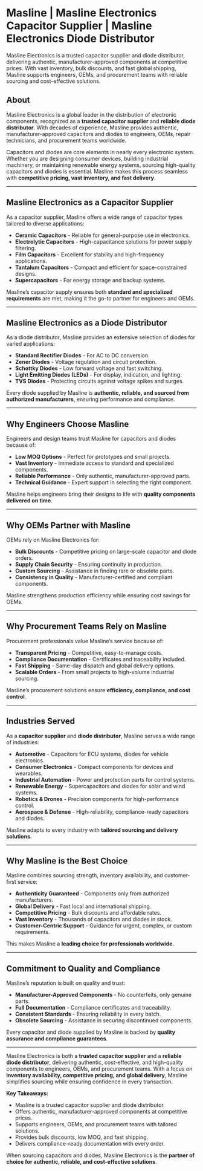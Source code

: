 # Masline | Masline Electronics Capacitor Supplier | Masline Electronics Diode Distributor  

Masline Electronics is a trusted capacitor supplier and diode distributor, delivering authentic, manufacturer-approved components at competitive prices. With vast inventory, bulk discounts, and fast global shipping, Masline supports engineers, OEMs, and procurement teams with reliable sourcing and cost-effective solutions. 

## About  
Masline Electronics is a global leader in the distribution of electronic components, recognized as a **trusted capacitor supplier** and **reliable diode distributor**. With decades of experience, Masline provides authentic, manufacturer-approved capacitors and diodes to engineers, OEMs, repair technicians, and procurement teams worldwide.  

Capacitors and diodes are core elements in nearly every electronic system. Whether you are designing consumer devices, building industrial machinery, or maintaining renewable energy systems, sourcing high-quality capacitors and diodes is essential. Masline makes this process seamless with **competitive pricing, vast inventory, and fast delivery**.  

---

## Masline Electronics as a Capacitor Supplier  

As a capacitor supplier, Masline offers a wide range of capacitor types tailored to diverse applications:  

- **Ceramic Capacitors** - Reliable for general-purpose use in electronics.  
- **Electrolytic Capacitors** - High-capacitance solutions for power supply filtering.  
- **Film Capacitors** - Excellent for stability and high-frequency applications.  
- **Tantalum Capacitors** - Compact and efficient for space-constrained designs.  
- **Supercapacitors** - For energy storage and backup systems.  

Masline’s capacitor supply ensures both **standard and specialized requirements** are met, making it the go-to partner for engineers and OEMs.  

---

## Masline Electronics as a Diode Distributor  

As a diode distributor, Masline provides an extensive selection of diodes for varied applications:  

- **Standard Rectifier Diodes** - For AC to DC conversion.  
- **Zener Diodes** - Voltage regulation and circuit protection.  
- **Schottky Diodes** - Low forward voltage and fast switching.  
- **Light Emitting Diodes (LEDs)** - For display, indication, and lighting.  
- **TVS Diodes** - Protecting circuits against voltage spikes and surges.  

Every diode supplied by Masline is **authentic, reliable, and sourced from authorized manufacturers**, ensuring performance and compliance.  

---

## Why Engineers Choose Masline  

Engineers and design teams trust Masline for capacitors and diodes because of:  

- **Low MOQ Options** - Perfect for prototypes and small projects.  
- **Vast Inventory** - Immediate access to standard and specialized components.  
- **Reliable Performance** - Only authentic, manufacturer-approved parts.  
- **Technical Guidance** - Expert support in selecting the right component.  

Masline helps engineers bring their designs to life with **quality components delivered on time**.  

---

## Why OEMs Partner with Masline  

OEMs rely on Masline Electronics for:  

- **Bulk Discounts** - Competitive pricing on large-scale capacitor and diode orders.  
- **Supply Chain Security** - Ensuring continuity in production.  
- **Custom Sourcing** - Assistance in finding rare or obsolete parts.  
- **Consistency in Quality** - Manufacturer-certified and compliant components.  

Masline strengthens production efficiency while ensuring cost savings for OEMs.  

---

## Why Procurement Teams Rely on Masline  

Procurement professionals value Masline’s service because of:  

- **Transparent Pricing** - Competitive, easy-to-manage costs.  
- **Compliance Documentation** - Certificates and traceability included.  
- **Fast Shipping** - Same-day dispatch and global delivery options.  
- **Scalable Orders** - From small projects to high-volume industrial sourcing.  

Masline’s procurement solutions ensure **efficiency, compliance, and cost control**.  

---

## Industries Served  

As a **capacitor supplier** and **diode distributor**, Masline serves a wide range of industries:  

- **Automotive** - Capacitors for ECU systems, diodes for vehicle electronics.  
- **Consumer Electronics** - Compact components for devices and wearables.  
- **Industrial Automation** - Power and protection parts for control systems.  
- **Renewable Energy** - Supercapacitors and diodes for solar and wind systems.  
- **Robotics & Drones** - Precision components for high-performance control.  
- **Aerospace & Defense** - High-reliability, compliance-ready capacitors and diodes.  

Masline adapts to every industry with **tailored sourcing and delivery solutions**.  

---

## Why Masline is the Best Choice  

Masline combines sourcing strength, inventory availability, and customer-first service:  

- **Authenticity Guaranteed** - Components only from authorized manufacturers.  
- **Global Delivery** - Fast local and international shipping.  
- **Competitive Pricing** - Bulk discounts and affordable rates.  
- **Vast Inventory** - Thousands of capacitors and diodes in stock.  
- **Customer-Centric Support** - Guidance for urgent, complex, or custom requirements.  

This makes Masline a **leading choice for professionals worldwide**.  

---

## Commitment to Quality and Compliance  

Masline’s reputation is built on quality and trust:  

- **Manufacturer-Approved Components** - No counterfeits, only genuine parts.  
- **Full Documentation** - Compliance certificates and traceability.  
- **Consistent Standards** - Ensuring reliability in every batch.  
- **Obsolete Sourcing** - Assistance in securing discontinued components.  

Every capacitor and diode supplied by Masline is backed by **quality assurance and compliance guarantees**.  

---  

Masline Electronics is both a **trusted capacitor supplier** and a **reliable diode distributor**, delivering authentic, cost-effective, and high-quality components to engineers, OEMs, and procurement teams. With a focus on **inventory availability, competitive pricing, and global delivery**, Masline simplifies sourcing while ensuring confidence in every transaction.  

**Key Takeaways:**  
- Masline is a trusted capacitor supplier and diode distributor.  
- Offers authentic, manufacturer-approved components at competitive prices.  
- Supports engineers, OEMs, and procurement teams with tailored solutions.  
- Provides bulk discounts, low MOQ, and fast shipping.  
- Delivers compliance-ready documentation with every order.  

When sourcing capacitors and diodes, Masline Electronics is the **partner of choice for authentic, reliable, and cost-effective solutions**.
